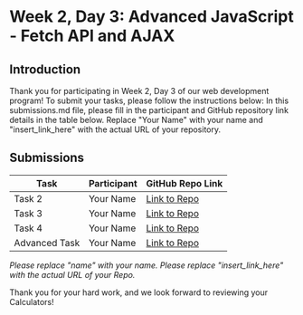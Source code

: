 # Week 2, Day 3: Advanced JavaScript - Fetch API and AJAX

## Introduction

Thank you for participating in Week 2, Day 3 of our web development program! To submit your tasks, please follow the instructions below:
In this submissions.md file, please fill in the participant and GitHub repository link details in the table below. Replace "Your Name" with your name and "insert_link_here" with the actual URL of your repository.

## Submissions

| Task          | Participant | GitHub Repo Link                 |
| ------------- | ----------- | -------------------------------- |
| Task 2        | Your Name   | [Link to Repo](insert_link_here) |
| Task 3        | Your Name   | [Link to Repo](insert_link_here) |
| Task 4        | Your Name   | [Link to Repo](insert_link_here) |
| Advanced Task | Your Name   | [Link to Repo](insert_link_here) |

_Please replace "name" with your name._
_Please replace "insert_link_here" with the actual URL of your Repo._

Thank you for your hard work, and we look forward to reviewing your Calculators!
